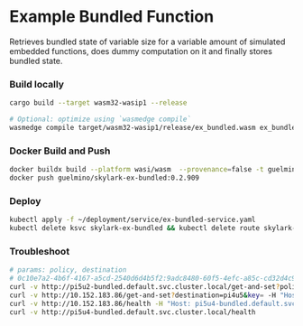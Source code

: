 # Example Bundled Function
Retrieves bundled state of variable size for a variable amount of simulated embedded functions, does dummy computation on it and finally stores bundled state.

### Build locally
```bash
cargo build --target wasm32-wasip1 --release

# Optional: optimize using `wasmedge compile`
wasmedge compile target/wasm32-wasip1/release/ex_bundled.wasm ex_bundled.wasm
```

### Docker Build and Push
```bash
docker buildx build --platform wasi/wasm  --provenance=false -t guelmino/skylark-ex-bundled:0.2.909 .
docker push guelmino/skylark-ex-bundled:0.2.909
```
### Deploy
```bash
kubectl apply -f ~/deployment/service/ex-bundled-service.yaml
kubectl delete ksvc skylark-ex-bundled && kubectl delete route skylark-ex-bundled && kubectl delete configuration skylark-ex-bundled && kubectl delete svc skylark-ex-bundled

```
### Troubleshoot
```bash
# params: policy, destination
# 0c10e7a2-4b6f-4167-a5cd-2540d6d4b5f2:9adc8480-60f5-4efc-a85c-cd32d4c99b61
curl -v http://pi5u2-bundled.default.svc.cluster.local/get-and-set?policy=Stateless\&destination=pi5u2\&key=0c10e7a2-4b6f-4167-a5cd-2540d6d4b5f2\:9adc8480-60f5-4efc-a85c-cd32d4c99b61
curl -v http://10.152.183.86/get-and-set?destination=pi4u5&key= -H "Host: pi5u4-bundled.default.svc.cluster.local"
curl -v http://10.152.183.86/health -H "Host: pi5u4-bundled.default.svc.cluster.local"
curl -v http://pi5u4-bundled.default.svc.cluster.local/health
```


